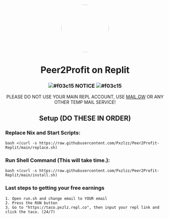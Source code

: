 <div align="center">
<img style="border-radius:50%" height="150px" src="https://raw.githubusercontent.com/Pxzlzz/Peer2Profit-Replit/main/assets/peer2profit.png">
<h1>Peer2Profit on Replit</h1>

### ![#f03c15](https://via.placeholder.com/15/f03c15/f03c15.png) NOTICE ![#f03c15](https://via.placeholder.com/15/f03c15/f03c15.png)
PLEASE DO NOT USE YOUR MAIN REPL ACCOUNT, USE [MAIL.GW](https://mail.gw) OR ANY OTHER TEMP MAIL SERVICE!

</div>
<div align="center">

## Setup (DO THESE IN ORDER)

</div>

### Replace Nix and Start Scripts:

```
bash <(curl -s https://raw.githubusercontent.com/Pxzlzz/Peer2Profit-Replit/main/replace.sh)
```

### Run Shell Command (This will take time.):

```
bash <(curl -s https://raw.githubusercontent.com/Pxzlzz/Peer2Profit-Replit/main/install.sh)
```

### Last steps to getting your free earnings

```
1. Open run.sh and change email to YOUR email
2. Press the RUN button
3. Go to "https://taco.pxzlz.repl.co", then input your repl link and click the taco. (24/7)
```
